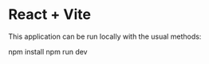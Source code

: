 # React + Vite

This application can be run locally with the usual methods:

npm install
npm run dev